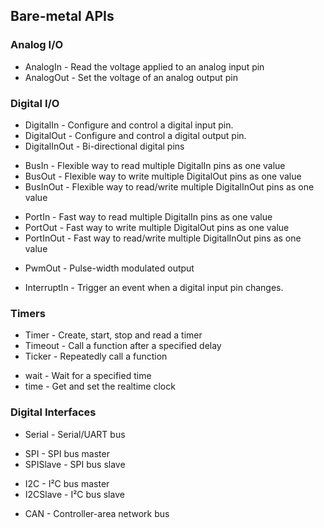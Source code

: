 ## Bare-metal APIs
<h3 id="analog-i-o">Analog I/O</h3>
<ul><li>AnalogIn - Read the voltage applied to an analog input pin
</li><li>AnalogOut - Set the voltage of an analog output pin
</li></ul>
<h3 id="digital-i-o">Digital I/O</h3>
<ul><li>DigitalIn -  Configure and control a digital input pin.
</li><li>DigitalOut -  Configure and control a digital output pin.
</li><li>DigitalInOut - Bi-directional digital pins
</li></ul>
<ul><li>BusIn -  Flexible way to read multiple DigitalIn pins as one value
</li><li>BusOut - Flexible way to write multiple DigitalOut pins as one value
</li><li>BusInOut - Flexible way to read/write multiple DigitalInOut pins as one value
</li></ul>
<ul><li>PortIn -  Fast way to read multiple DigitalIn pins as one value
</li><li>PortOut - Fast way to write multiple DigitalOut pins as one value
</li><li>PortInOut - Fast way to read/write multiple DigitalInOut pins as one value
</li></ul>
<ul><li>PwmOut - Pulse-width modulated output
</li></ul>
<ul><li>InterruptIn -  Trigger an event when a digital input pin changes.
</li></ul>
<h3 id="timers">Timers</h3>
<ul><li>Timer - Create, start, stop and read a timer
</li><li>Timeout - Call a function after a specified delay
</li><li>Ticker - Repeatedly call a function
</li></ul>
<ul><li>wait - Wait for a specified time
</li><li>time - Get and set the realtime clock
</li></ul>
<h3 id="digital-interfaces">Digital Interfaces</h3>
<ul><li>Serial -  Serial/UART bus
</li></ul>
<ul><li>SPI - SPI bus master
</li><li>SPISlave - SPI bus slave
</li></ul>
<ul><li>I2C - I²C bus master
</li><li>I2CSlave - I²C bus slave
</li></ul>
<ul><li>CAN - Controller-area network bus
</li></ul>